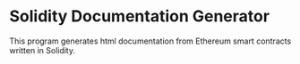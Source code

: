 # Solidity Documentation Generator
This program generates html documentation from Ethereum smart contracts written in Solidity.